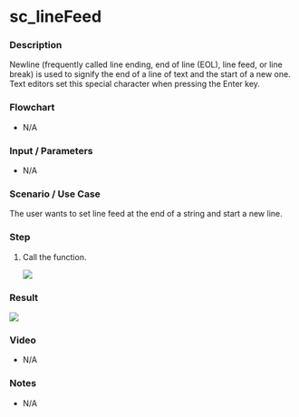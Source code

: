# sc_lineFeed

### Description

Newline (frequently called line ending, end of line (EOL), line feed, or line break) is used to signify the end of a line of text and the start of a new one. Text editors set this special character when pressing the Enter key.

### Flowchart

- N/A 

### Input / Parameters

- N/A

### Scenario / Use Case

The user wants to set line feed at the end of a string and start a new line.

### Step

1. Call the function.
    
    ![](../../../../document/function/SpecialCharacter/sc_lineFeed/sc_lineFeed-step-1.png?raw=true)
 
### Result

 ![](../../../../document/function/SpecialCharacter/sc_lineFeed/sc_lineFeed-result-1.png?raw=true)
 
### Video

- N/A

<!--[![Video](http://i.imgur.com/Ot5DWAW.png)](https://youtu.be/StTqXEQ2l-Y?t=35s)-->

### Notes

- N/A